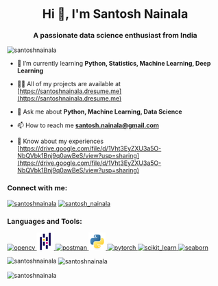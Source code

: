 <h1 align="center">Hi 👋, I'm Santosh Nainala</h1>
<h3 align="center">A passionate data science enthusiast from India</h3>

<p align="left"> <img src="https://komarev.com/ghpvc/?username=santoshnainala&label=Profile%20views&color=0e75b6&style=flat" alt="santoshnainala" /> </p>

- 🌱 I’m currently learning **Python, Statistics, Machine Learning, Deep Learning**

- 👨‍💻 All of my projects are available at [https://santoshnainala.dresume.me](https://santoshnainala.dresume.me)

- 💬 Ask me about **Python, Machine Learning, Data Science**

- 📫 How to reach me **santosh.nainala@gmail.com**

- 📄 Know about my experiences [https://drive.google.com/file/d/1Vht3EyZXU3a5O-NbQVbk1Bnj9q0awBeS/view?usp=sharing](https://drive.google.com/file/d/1Vht3EyZXU3a5O-NbQVbk1Bnj9q0awBeS/view?usp=sharing)

<h3 align="left">Connect with me:</h3>
<p align="left">
<a href="https://linkedin.com/in/santoshnainala" target="blank"><img align="center" src="https://raw.githubusercontent.com/rahuldkjain/github-profile-readme-generator/master/src/images/icons/Social/linked-in-alt.svg" alt="santoshnainala" height="30" width="40" /></a>
<a href="https://www.hackerrank.com/santosh_nainala" target="blank"><img align="center" src="https://raw.githubusercontent.com/rahuldkjain/github-profile-readme-generator/master/src/images/icons/Social/hackerrank.svg" alt="santosh_nainala" height="30" width="40" /></a>
</p>

<h3 align="left">Languages and Tools:</h3>
<p align="left"> <a href="https://opencv.org/" target="_blank" rel="noreferrer"> <img src="https://www.vectorlogo.zone/logos/opencv/opencv-icon.svg" alt="opencv" width="40" height="40"/> </a> <a href="https://pandas.pydata.org/" target="_blank" rel="noreferrer"> <img src="https://raw.githubusercontent.com/devicons/devicon/2ae2a900d2f041da66e950e4d48052658d850630/icons/pandas/pandas-original.svg" alt="pandas" width="40" height="40"/> </a> <a href="https://postman.com" target="_blank" rel="noreferrer"> <img src="https://www.vectorlogo.zone/logos/getpostman/getpostman-icon.svg" alt="postman" width="40" height="40"/> </a> <a href="https://www.python.org" target="_blank" rel="noreferrer"> <img src="https://raw.githubusercontent.com/devicons/devicon/master/icons/python/python-original.svg" alt="python" width="40" height="40"/> </a> <a href="https://pytorch.org/" target="_blank" rel="noreferrer"> <img src="https://www.vectorlogo.zone/logos/pytorch/pytorch-icon.svg" alt="pytorch" width="40" height="40"/> </a> <a href="https://scikit-learn.org/" target="_blank" rel="noreferrer"> <img src="https://upload.wikimedia.org/wikipedia/commons/0/05/Scikit_learn_logo_small.svg" alt="scikit_learn" width="40" height="40"/> </a> <a href="https://seaborn.pydata.org/" target="_blank" rel="noreferrer"> <img src="https://seaborn.pydata.org/_images/logo-mark-lightbg.svg" alt="seaborn" width="40" height="40"/> </a> </p>

<p><img align="left" src="https://github-readme-stats.vercel.app/api/top-langs?username=santoshnainala&show_icons=true&locale=en&layout=compact" alt="santoshnainala" /></p>

<p>&nbsp;<img align="center" src="https://github-readme-stats.vercel.app/api?username=santoshnainala&show_icons=true&locale=en" alt="santoshnainala" /></p>

<p><img align="center" src="https://github-readme-streak-stats.herokuapp.com/?user=santoshnainala&" alt="santoshnainala" /></p>
